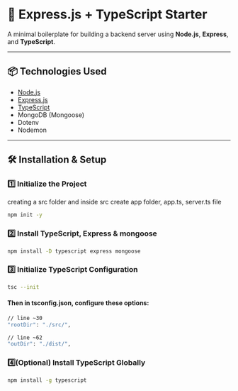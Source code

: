 # 🚀 Express.js + TypeScript Starter

A minimal boilerplate for building a backend server using **Node.js**, **Express**, and **TypeScript**.

---

## 📦 Technologies Used

- [Node.js](https://nodejs.org/)
- [Express.js](https://expressjs.com/)
- [TypeScript](https://www.typescriptlang.org/)
- MongoDB (Mongoose)
- Dotenv
- Nodemon

---

## 🛠 Installation & Setup

### 1️⃣ Initialize the Project

creating a src folder and inside src create app folder, app.ts, server.ts file

```bash
npm init -y
```
### 2️⃣ Install TypeScript, Express & mongoose
```bash
npm install -D typescript express mongoose
```

### 3️⃣  Initialize TypeScript Configuration
```bash
tsc --init
```

#### Then in tsconfig.json, configure these options:
```bash
// line ~30
"rootDir": "./src/",

// line ~62
"outDir": "./dist/",
```

### 4️⃣(Optional) Install TypeScript Globally
```bash
npm install -g typescript
```